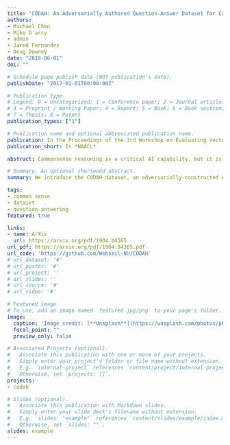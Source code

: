 ```yaml
---
title: "CODAH: An Adversarially Authored Question-Answer Dataset for Common Sense"
authors:
- Michael Chen
- Mike D'arcy
- admin
- Jared Fernandez
- Doug Downey
date: "2019-06-01"
doi: ""

# Schedule page publish date (NOT publication's date).
publishDate: "2017-01-01T00:00:00Z"

# Publication type.
# Legend: 0 = Uncategorized; 1 = Conference paper; 2 = Journal article;
# 3 = Preprint / Working Paper; 4 = Report; 5 = Book; 6 = Book section;
# 7 = Thesis; 8 = Patent
publication_types: ["1"]

# Publication name and optional abbreviated publication name.
publication: In the Proceedings of the 3rd Workshop on Evaluating Vector Space Representations for NLP (RepEval) in conjunction with NAACL
publication_short: In *NAACL*

abstract: Commonsense reasoning is a critical AI capability, but it is difficult to construct challenging datasets that test common sense. Recent neural question answering systems, based on large pre-trained models of language, have already achieved near-human-level performance on commonsense knowledge benchmarks. These systems do not possess human-level common sense, but are able to exploit limitations of the datasets to achieve human-level scores. We introduce the CODAH dataset, an adversarially-constructed evaluation dataset for testing common sense. CODAH forms a challenging extension to the recently-proposed SWAG dataset, which tests commonsense knowledge using sentence-completion questions that describe situations observed in video. To produce a more difficult dataset, we introduce a novel procedure for question acquisition in which workers author questions designed to target weaknesses of state-of-the-art neural question answering systems. Workers are rewarded for submissions that models fail to answer correctly both before and after fine-tuning (in cross-validation). We create 2.8k questions via this procedure and evaluate the performance of multiple state-of-the-art question answering systems on our dataset. We observe a significant gap between human performance, which is 95.3%, and the performance of the best baseline accuracy of 67.5% by the BERT-Large model.

# Summary. An optional shortened abstract.
summary: We introduce the CODAH dataset, an adversarially-constructed evaluation dataset for testing common sense.

tags:
- common sense
- dataset
- question-answering
featured: true

links:
- name: ArXiv
  url: https://arxiv.org/pdf/1904.04365
url_pdf: https://arxiv.org/pdf/1904.04365.pdf
url_code: 'https://github.com/Websail-NU/CODAH'
# url_dataset: '#'
# url_poster: '#'
# url_project: ''
# url_slides: ''
# url_source: '#'
# url_video: '#'

# Featured image
# To use, add an image named `featured.jpg/png` to your page's folder.
image:
  caption: 'Image credit: [**Unsplash**](https://unsplash.com/photos/pLCdAaMFLTE)'
  focal_point: ""
  preview_only: false

# Associated Projects (optional).
#   Associate this publication with one or more of your projects.
#   Simply enter your project's folder or file name without extension.
#   E.g. `internal-project` references `content/project/internal-project/index.md`.
#   Otherwise, set `projects: []`.
projects:
- codah

# Slides (optional).
#   Associate this publication with Markdown slides.
#   Simply enter your slide deck's filename without extension.
#   E.g. `slides: "example"` references `content/slides/example/index.md`.
#   Otherwise, set `slides: ""`.
slides: example
---
```

